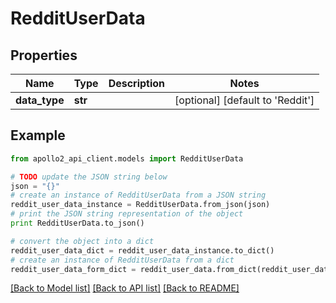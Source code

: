 # RedditUserData


## Properties
Name | Type | Description | Notes
------------ | ------------- | ------------- | -------------
**data_type** | **str** |  | [optional] [default to 'Reddit']

## Example

```python
from apollo2_api_client.models import RedditUserData

# TODO update the JSON string below
json = "{}"
# create an instance of RedditUserData from a JSON string
reddit_user_data_instance = RedditUserData.from_json(json)
# print the JSON string representation of the object
print RedditUserData.to_json()

# convert the object into a dict
reddit_user_data_dict = reddit_user_data_instance.to_dict()
# create an instance of RedditUserData from a dict
reddit_user_data_form_dict = reddit_user_data.from_dict(reddit_user_data_dict)
```
[[Back to Model list]](../README.md#documentation-for-models) [[Back to API list]](../README.md#documentation-for-api-endpoints) [[Back to README]](../README.md)



